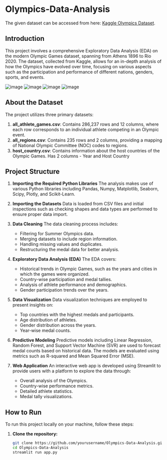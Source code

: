 # Olympics-Data-Analysis

The given dataset can be accessed from here: [Kaggle Olympics Dataset](https://www.kaggle.com/datasets/krishd123/olympics-legacy-1896-2020).

## Introduction
This project involves a comprehensive Exploratory Data Analysis (EDA) on the modern Olympic Games dataset, spanning from Athens 1896 to Rio 2020. The dataset, collected from Kaggle, allows for an in-depth analysis of how the Olympics have evolved over time, focusing on various aspects such as the participation and performance of different nations, genders, sports, and events.

![image](https://github.com/user-attachments/assets/690c3198-ff80-4245-bad4-e9eb83ad342b)
![image](https://github.com/user-attachments/assets/2a891f5d-1a36-4756-a477-5de04781532c)
![image](https://github.com/user-attachments/assets/cc79f11a-0656-4c54-9474-772bd21994e3)
![image](https://github.com/user-attachments/assets/d1e2e80b-12ab-4817-b43b-2517a135181f)


## About the Dataset
The project utilizes three primary datasets:

1. **all_athlete_games.csv**: Contains 286,237 rows and 12 columns, where each row corresponds to an individual athlete competing in an Olympic event.
2. **all_regions.csv**: Contains 235 rows and 2 columns, providing a mapping of National Olympic Committee (NOC) codes to regions.
3. **host_country.csv**: Contains information about the host countries of the Olympic Games. Has 2 columns - Year and Host Country

## Project Structure
1. **Importing the Required Python Libraries**
   The analysis makes use of various Python libraries including Pandas, Numpy, Matplotlib, Seaborn, Scipy, Plotly, and Scikit-Learn.

2. **Importing the Datasets**
   Data is loaded from CSV files and initial inspections such as checking shapes and data types are performed to ensure proper data import.

3. **Data Cleaning**
   The data cleaning process includes:
   - Filtering for Summer Olympics data.
   - Merging datasets to include region information.
   - Handling missing values and duplicates.
   - Restructuring the medal data for better analysis.

4. **Exploratory Data Analysis (EDA)**
   The EDA covers:
   - Historical trends in Olympic Games, such as the years and cities in which the games were organized.
   - Country-wise participation and medal tallies.
   - Analysis of athlete performance and demographics.
   - Gender participation trends over the years.

5. **Data Visualization**
   Data visualization techniques are employed to present insights on:
   - Top countries with the highest medals and participants.
   - Age distribution of athletes.
   - Gender distribution across the years.
   - Year-wise medal counts.

6. **Predictive Modeling**
   Predictive models including Linear Regression, Random Forest, and Support Vector Machine (SVR) are used to forecast medal counts based on historical data. The models are evaluated using metrics such as R-squared and Mean Squared Error (MSE).

7. **Web Application**
   An interactive web app is developed using Streamlit to provide users with a platform to explore the data through:
   - Overall analysis of the Olympics.
   - Country-wise performance metrics.
   - Detailed athlete statistics.
   - Medal tally visualizations.

## How to Run

To run this project locally on your machine, follow these steps:

1. **Clone the repository:**
   ```bash
   git clone https://github.com/yourusername/Olympics-Data-Analysis.git
   cd Olympics-Data-Analysis
   streamlit run app.py
